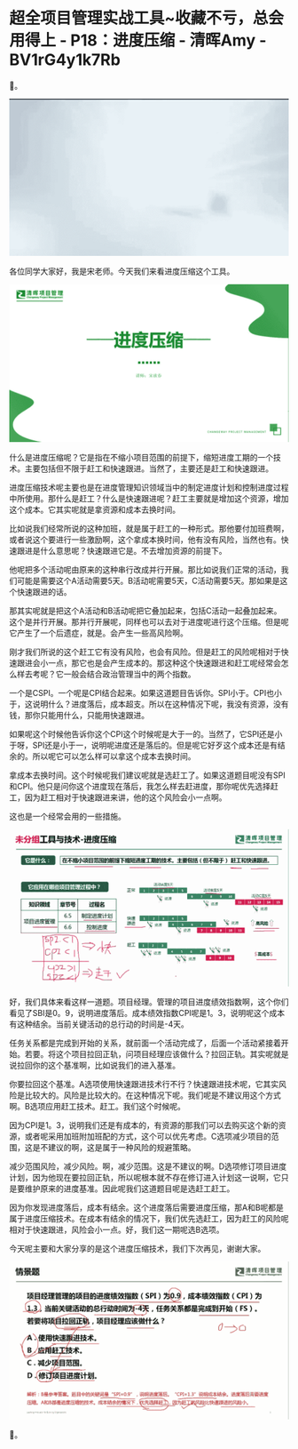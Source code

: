 # 超全项目管理实战工具~收藏不亏，总会用得上 - P18：进度压缩 - 清晖Amy - BV1rG4y1k7Rb

🎼。

![](img/a2856cf3a56d65c08d4ea027927a31cf_1.png)

各位同学大家好，我是宋老师。今天我们来看进度压缩这个工具。

![](img/a2856cf3a56d65c08d4ea027927a31cf_3.png)

什么是进度压缩呢？它是指在不缩小项目范围的前提下，缩短进度工期的一个技术。主要包括但不限于赶工和快速跟进。当然了，主要还是赶工和快速跟进。

进度压缩技术呢主要也是在进度管理知识领域当中的制定进度计划和控制进度过程中所使用。那什么是赶工？什么是快速跟进呢？赶工主要就是增加这个资源，增加这个成本。它其实呢就是拿资源和成本去换时间。

比如说我们经常所说的这种加班，就是属于赶工的一种形式。那他要付加班费啊，或者说这个要进行一些激励啊，这个拿成本换时间，他有没有风险，当然也有。快速跟进是什么意思呢？快速跟进它是。不去增加资源的前提下。

他呢把多个活动呢由原来的这种串行改成并行开展。那比如说我们正常的活动，我们可能是需要这个A活动需要5天。B活动呢需要5天，C活动需要5天。那如果是这个快速跟进的话。

那其实呢就是把这个A活动和B活动呢把它叠加起来，包括C活动一起叠加起来。这个是并行开展。那并行开展呢，同样也可以去对于进度呢进行这个压缩。但是呢它产生了一个后遗症，就是。会产生一些高风险啊。

刚才我们所说的这个赶工它有没有风险，也会有风险。但是赶工的风险呢相对于快速跟进会小一点，那它也是会产生成本的。那这种这个快速跟进和赶工呢经常会怎么样去考呢？它一般会结合政治管理当中的两个指数。

一个是CSPI。一个呢是CPI结合起来。如果这道题目告诉你。SPI小于。CPI也小于，这说明什么？进度落后，成本超支。所以在这种情况下呢，我没有资源，没有钱，那你只能用什么，只能用快速跟进。

如果呢这个时候他告诉你这个CPI这个时候呢是大于一的。当然了，它SPI还是小于呀，SPI还是小于一，说明呢进度还是落后的。但是呢它好歹这个成本还是有结余的。所以呢它可以怎么样可以拿这个成本去换时间。

拿成本去换时间。这个时候呢我们建议呢就是选赶工了。如果这道题目呢没有SPI和CPI。他只是问你这个进度现在落后，我怎么样去赶进度，那你呢优先选择赶工，因为赶工相对于快速跟进来讲，他的这个风险会小一点啊。

这也是一个经常会用的一些措施。

![](img/a2856cf3a56d65c08d4ea027927a31cf_5.png)

好，我们具体来看这样一道题。项目经理。管理的项目进度绩效指数啊，这个你们看见了SBI是0。9，说明进度落后。成本绩效指数CPI呢是1。3，说明呢这个成本有这种结余。当前关键活动的总行动的时间是-4天。

任务关系都是完成到开始的关系，就前面一个活动完成了，后面一个活动紧接着开始。若要。将这个项目拉回正轨，问项目经理应该做什么？拉回正轨。其实呢就是说拉回你的这个基准啊，比如说我们的进入基准。

你要拉回这个基准。A选项使用快速跟进技术行不行？快速跟进技术呢，它其实风险是比较大的。风险是比较大的。在这种情况下呢。我们呢是不建议用这个方式啊。B选项应用赶工技术。赶工。我们这个时候呢。

因为CPI是1。3，说明我们还是有成本的，有资源的那我们可以去购买这个新的资源，或者呢采用加班附加班配的方式，这个可以优先考虑。C选项减少项目的范围，这是不建议的啊，这是属于一种风险的规避策略。

减少范围风险，减少风险。啊，减少范围。这是不建议的啊。D选项修订项目进度计划，因为他现在要拉回正轨，所以呢根本就不存在修订进入计划这一说啊，它只是要维护原来的进度基准。因此呢我们这道题目呢是选赶工赶工。

因为你发现进度落后，成本有结余。这个进度落后需要进度压缩，那A和B呢都是属于进度压缩技术。在成本有结余的情况下，我们优先选赶工，因为赶工的风险呢相对于快速跟进，风险会小一点。好，我们这一期呢选B选项。

今天呢主要和大家分享的是这个进度压缩技术，我们下次再见，谢谢大家。

![](img/a2856cf3a56d65c08d4ea027927a31cf_7.png)

🎼。